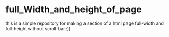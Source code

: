 # full_Width_and_height_of_page
this is a simple repository for making a section of a html page full-width and full-height without scroll-bar.:))
